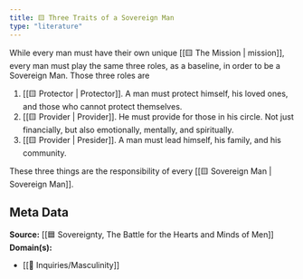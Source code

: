 ```yaml
---
title: 🟨 Three Traits of a Sovereign Man
type: "literature"
---
```


While every man must have their own unique [[🟨 The Mission | mission]], every man must play the same three roles, as a baseline, in order to be a Sovereign Man. Those three roles are 

1. [[🟨 Protector | Protector]]. A man must protect himself, his loved ones, and those who cannot protect themselves.
2. [[🟨 Provider | Provider]]. He must provide for those in his circle. Not just financially, but also emotionally, mentally, and spiritually.
3. [[🟨 Provider | Presider]]. A man must lead himself, his family, and his community.

These three things are the responsibility of every [[🟨 Sovereign Man | Sovereign Man]].

## Meta Data

**Source:** [[🟦 Sovereignty, The Battle for the Hearts and Minds of Men]]
**Domain(s):**
- [[🔎 Inquiries/Masculinity]]